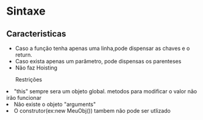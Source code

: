 <h1>Sintaxe</h1>
<h2>Caracteristicas</h2>
<ul>
<li>Caso a função tenha apenas uma linha,pode dispensar as chaves e o return.</li>
<li>Caso exista apenas um parâmetro, pode dispensas os parenteses</li>
<li>Não faz Hoisting</li>
</ul>


<ul>Restrições</ul>
<li>"this" sempre sera um objeto global. metodos para modificar o valor não irão funcionar</li>
<li>Não existe o objeto "arguments"</li>
<li>O construtor(ex:new MeuObj()) tambem não pode ser utlizado
